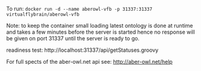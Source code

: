 To run:
```docker run -d --name aberowl-vfb -p 31337:31337 virtualflybrain/aberowl-vfb```

Note: to keep the container small loading latest ontology is done at runtime and takes a few minutes before the server is started hence no response will be given on port 31337 until the server is ready to go.

readiness test:
http://localhost:31337/api/getStatuses.groovy

For full spects of the aber-owl.net api see: http://aber-owl.net/help 

 
